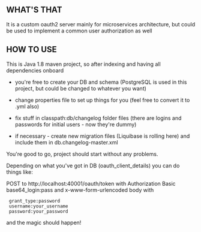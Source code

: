 ## WHAT'S THAT
It is a custom oauth2 server mainly for microservices architecture, but could be used to implement a common user authorization as well

## HOW TO USE
This is Java 1.8 maven project, so after indexing and having all dependencies onboard

 - you're free to create your DB and schema (PostgreSQL is used in this project, but could be changed to whatever you want)

 - change properties file to set up things for you (feel free to convert it to .yml also)
   
 - fix stuff in classpath:db/changelog folder files (there are logins and passwords for initial users - now they're dummy)

 - if necessary - create new migration files (Liquibase is rolling here) and include them in db.changelog-master.xml

You're good to go, project should start without any problems.

Depending on what you've got in DB (oauth_client_details) you can do things like:

POST to http://localhost:40001/oauth/token with Authorization Basic base64_login:pass and x-www-form-urlencoded body with

```
 grant_type:password
 username:your_username
 password:your_password
```

and the magic should happen!
